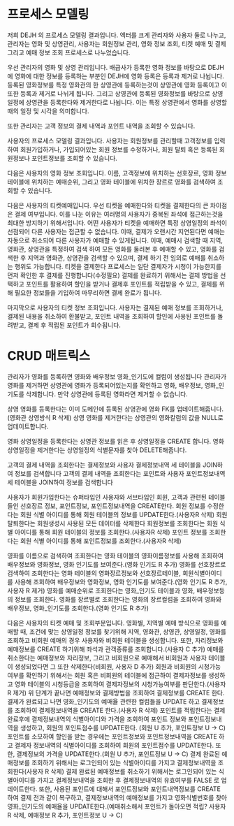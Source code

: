 # 프로세스 모델링

저희 DEJH 의 프로세스 모델링 결과입니다.
엑터를 크게 관리자와 사용자 둘로 나누고, 관리자는 영화 및 상영관리, 
사용자는 회원정보 관리, 영화 정보 조회, 티켓 예매 및 결제 그리고 예매 정보 조회 프로세스로 나누었습니다.

우선 관리자의 영화 및 상영 관리입니다. 
배급사가 등록한 영화 정보를 바탕으로 DEJH에 영화에 대한 정보를 등록하는 부분인 DEJH에 영화 등록은 등록과 제거로 나뉩니다.
등록된 영화정보를 특정 영화관의 한 상영관에 등록하는것이 상영관에 영화 등록이고 이 또한 등록과 제거로 나뉘게 됩니다.
그리고 상영관에 등록된 영화정보를 바탕으로 상영 일정에 상영관을 등록한다와 제거한다로 나뉩니다. 이는 특정 상영관에서 영화를 상영할때의 일정 및 시각을 의미합니다.

또한 관리자는 고객 정보의 결제 내역과 포인트 내역을 조회할 수 있습니다.

사용자의 프로세스 모델링 결과입니다.
사용자는 회원정보를 관리할때 고객정보를 입력하여 회원가입하거나, 가입되어있는 회원 정보를 수정하거나,
회원 탈퇴 혹은 등록된 회원정보나 포인트정보를 조회할 수 있습니다.

다음은 사용자의 영화 정보 조회입니다. 이름, 고객정보에 위치하는 선호장르, 영화 정보 테이블에 위치하는 예매순위, 그리고 영화 테이블에 위치한 장르로 영화를 검색하여 조회할 수 있습니다.

다음은 사용자의 티켓예매입니다. 
우선 티켓을 예매한다와 티켓을 결제한다의 큰 차이점은 결제 여부입니다.
이를 나눈 이유는 여러명의 사용자가 중복된 좌석에 접근하는것을 최대한 방지하기 위해서입니다.
어떤 사용자가 티켓을 예매하면 특정 상영일정의 좌석이 선점되어 다른 사용자는 접근할 수 없습니다.
이때, 결제가 오랜시간 지연된다면 예매는 자동으로 취소되어 다른 사용자가 예매할 수 있게됩니다.
이때, 예매시 검색할 때 지역, 영화관, 상영관을 특정하여 검색 하여 모든 영화를 둘러본 후 예매할 수 있고,
영화를 검색한 후 지역과 영화관, 상영관을 검색할 수 있으며, 결제 하기 전 임의로 예매를 취소하는 행위도 가능합니다.
티켓을 결제한다 프로세스는 일단 결제자가 시청이 가능한지를 먼저 확인한 후 결제를 진행합니다(수정필요)
결제를 완료하기 위해서는 결제 방법을 선택하고 포인트를 활용하여 할인을 받거나 결제후 포인트를 적립받을 수 있고,
결제를 위해 필요한 정보들을 기입하여 마무리하면 결제 완료가 됩니다.

마지막으로 사용자의 티켓 정보 조회입니다.
사용자는 결제된 예매 정보를 조회하거나, 결제된 내용을 취소하여 환불받고, 포인트 내역을 조회하여 할인에 사용된 포인트를 돌려받고, 결제 후 적립된 포인트가 회수됩니다.

# CRUD 매트릭스

관리자가 영화를 등록하면 영화와 배우정보 영화_인기도에 컬럼이 생성됩니다
관리자가 영화를 제거하면 상영관에 영화가 등록되어있는지를 확인하고 영화, 배우정보, 영화_인기도를 삭제합니다. 만약 상영관에 등록된 영화라면 제거할 수 없습니다.

상영 영화를 등록한다는 이미 도메인에 등록된 상영관에 영화 FK를 업데이트해줍니다. (영화관 상영방식 R 삭제)
상영 영화를 제거한다는 상영관의 영화칼럼의 값을 NULL로 업데이트합니다.

영화 상영일정을 등록한다는 상영관 정보를 읽은 후 상영일정을 CREATE 합니다.
영화 상영일정을 제거한다는 상영일정의 식별문자를 찾아 DELETE해줍니다.

고객의 결제 내역을 조회한다는 결제정보와 사용자 결제정보내역 세 테이블을 JOIN하여 정보를 검색합니다
고객의 결제 내역을 조회한다는 포인트와 사용자 포인트정보내역 세 테이블을 JOIN하여 정보를 검색합니다

사용자가 회원가입한다는 슈퍼타입인 사용자와 서브타입인 회원, 고객과 관련된 테이블들인 선호장르 정보, 포인트정보, 포인트정보내역을 CREATE한다.
회원 정보를 수정한다는 회원 식별 아이디를 통해 회원 테이블의 정보를 UPDATE한다.(사용자R 삭제)
회원 탈퇴한다는 회원생성시 사용된 모든 데이터를 삭제한다
회원정보를 조회한다는 회원 식별 아이디를 통해 회원 테이블의 정보를 조회한다.(사용자R 삭제)
포인트 정보를 조회한다는 회원 식별 아이디를 통해 포인트정보를 조회한다.(사용자R 삭제)

영화를 이름으로 검색하여 조회한다는 영화 테이블의 영화이름정보를 사용해 조회하여 배우정보와 영화정보, 영화 인기도를 보여준다.(영화 인기도 R 추가)
영화를 선호장르로 검색하여 조회한다는 영화 테이블의 영화장르정보와 선호장르테이블, 회원식별아이디를 사용해 조회하여 배우정보와 영화정보, 영화 인기도를 보여준다.(영화 인기도 R 추가, 사용자 R 제거)
영화를 예매순위로 조회한다는 영화_인기도 테이블과 영화, 배우정보등의 정보를 조회한다.
영화를 장르별로 조회한다는 영화의 장르컬럼을 조회하여 영화와 배우정보, 영화_인기도를 조회한다.(영화 인기도 R 추가)

다음은 사용자의 티켓 예매 및 조회부분입니다.
영화별, 지역별 예매 방식으로 영화를 예매할 때, 조건에 맞는 상영일정 정보를 찾기위해 지역, 영화관, 상영관, 상영일정, 영화를 조회하고 비회원 예매의 경우 사용자와 비회원 테이블을 생성합니다. 또한, 자리정보와 예매정보를 CREATE 하기위해 좌석과 관객종류를 조회합니다.(사용자 C 추가)
예매를 취소한다는 예매정보와 자리정보, 그리고 비회원으로 예매해서 비회원과 사용자 테이블이 생성되었다면 그 또한 삭제한다(비회원, 사용자 D 추가)
회원과 비회원의 시청가능 여부를 확인하기 위해서는 회원 혹은 비회원의 테이블에 접근하여 결제자정보를 생성하고 영화 테이블의 시청등급을 조회하여 결제자정보의 시청가능여부를 판단한다.(사용자 R 제거)
위 단계가 끝나면 예매정보와 결제방법을 조회하여 결제정보를 CREATE 한다.
결제가 완료되고 나면 영화_인기도의 예매율 관련한 컬럼들을 UPDATE 하고 결제정보를 조회하여 결제정보내역을 CREATE 한다.(사용자 R 삭제)
포인트를 적립한다는 결제 완료후에 결제정보내역의 식별아이디와 가격을 조회하여 포인트 정보와 포인트정보내역을 생성하고, 회원의 포인트점수를 UPDATE한다. (회원 U 추가, 포인트정보 U -> C)
포인트를 소모하여 할인을 받는 경우에는 포인트정보와 포인트정보내역을 CREATE 하고 결제자 정보내역의 식별아이디를 조회하여 회원의 포인트점수를 UPDATE한다. 또한, 결제정보의 가격을 UPDATE한다.(회원 U 추가, 포인트정보 U -> C)
결제 완료된 예매정보를 조회하기 위해서는 로그인되어 있는 식별아이디를 가지고 결제정보내역을 조회한다(사용자 R 삭제)
결제 완료된 예매정보를 취소하기 위해서는 로그인되어 있는 식별아이디를 가지고 결제정보내역을 조회한 후 결제정보내역의 유효여부를 FALSE 로 업데이트한다. 또한, 사용된 포인트에 대해서 포인트정보와 포인트내역정보를 CREATE 하여 결제 전과 같이 복구하고, 결제정보내역의 예매정보를 가지고 영화식별번호를 찾아 영화_인기도의 예매율을 UPDATE한다.(예매취소해서 포인트가 돌아오면 적립? 사용자 R 삭제, 예매정보 R 추가, 포인트정보 U -> C)
